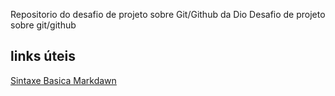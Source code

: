 Repositorio do desafio de projeto sobre Git/Github da Dio 
Desafio de projeto sobre git/github

## links úteis
[Sintaxe Basica Markdawn](https://www.markdownguide.org/basic-syntax/)
